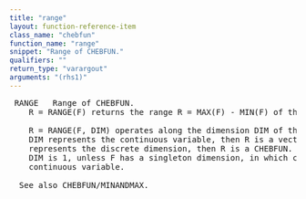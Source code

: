 ```yaml
---
title: "range"
layout: function-reference-item
class_name: "chebfun"
function_name: "range"
snippet: "Range of CHEBFUN."
qualifiers: ""
return_type: "varargout"
arguments: "(rhs1)"
---
```


<pre class="help-text"> RANGE   Range of CHEBFUN.
    R = RANGE(F) returns the range R = MAX(F) - MIN(F) of the CHEBFUN F.
 
    R = RANGE(F, DIM) operates along the dimension DIM of the quasimatrix F. If
    DIM represents the continuous variable, then R is a vector. If DIM
    represents the discrete dimension, then R is a CHEBFUN. The default for
    DIM is 1, unless F has a singleton dimension, in which case DIM is the
    continuous variable.
 
  See also CHEBFUN/MINANDMAX.
</pre>